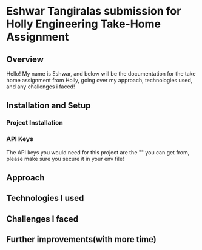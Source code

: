 # Eshwar Tangiralas submission for Holly Engineering Take-Home Assignment

## Overview

Hello! My name is Eshwar, and below will be the documentation for the take home assignment from Holly, going over my approach, technologies used, and any challenges i faced!

## Installation and Setup

### Project Installation

### API Keys

The API keys you would need for this project are the "" you can get from, please make sure you secure it in your env file!

## Approach

## Technologies I used

## Challenges I faced

## Further improvements(with more time)